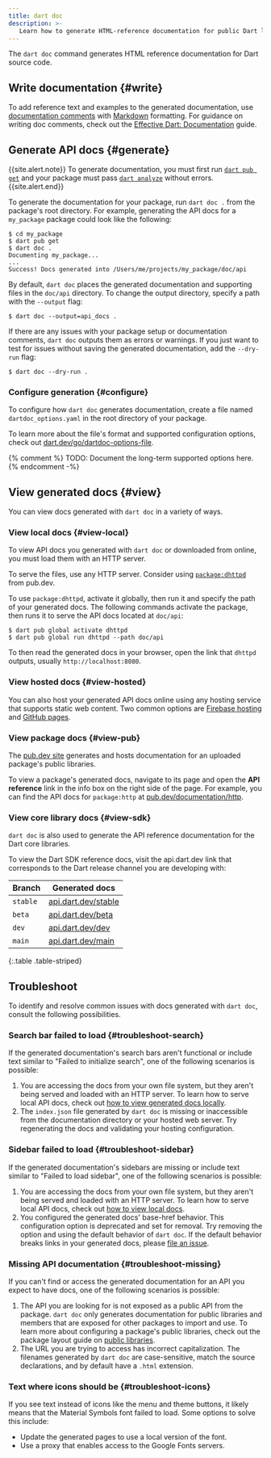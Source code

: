 ```yaml
---
title: dart doc
description: >-
   Learn how to generate HTML-reference documentation for public Dart libraries.
---
```


The `dart doc` command generates HTML reference documentation
for Dart source code.

## Write documentation {#write}

To add reference text and examples to the generated documentation,
use [documentation comments][] with [Markdown][] formatting.
For guidance on writing doc comments,
check out the [Effective Dart: Documentation][] guide.

[documentation comments]: /language/comments#documentation-comments
[Markdown]: {{site.pub-pkg}}/markdown
[Effective Dart: Documentation]: /effective-dart/documentation

## Generate API docs {#generate}

{{site.alert.note}}
  To generate documentation,
  you must first run [`dart pub get`](/tools/pub/cmd/pub-get)
  and your package must pass [`dart analyze`](/tools/dart-analyze)
  without errors.
{{site.alert.end}}

To generate the documentation for your package,
run `dart doc .` from the package's root directory.
For example, generating the API docs for a `my_package` package
could look like the following:

```terminal
$ cd my_package
$ dart pub get
$ dart doc .
Documenting my_package...
...
Success! Docs generated into /Users/me/projects/my_package/doc/api
```

By default, `dart doc` places the generated documentation
and supporting files in the `doc/api` directory.
To change the output directory, specify
a path with the `--output` flag:

```terminal
$ dart doc --output=api_docs .
```

If there are any issues with your package setup or documentation comments,
`dart doc` outputs them as errors or warnings.
If you just want to test for issues without saving the generated documentation,
add the `--dry-run` flag:

```terminal
$ dart doc --dry-run .
```

### Configure generation {#configure}

To configure how `dart doc` generates documentation, create a
file named `dartdoc_options.yaml` in the root directory of your package.

To learn more about the file's format and supported configuration options,
check out [dart.dev/go/dartdoc-options-file][dartdoc-options].

{% comment %}
TODO: Document the long-term supported options here.
{% endcomment -%}

[dartdoc-options]: https://dart.dev/go/dartdoc-options-file

## View generated docs {#view}

You can view docs generated with `dart doc` in a variety of ways.

### View local docs {#view-local}

To view API docs you generated with `dart doc` or downloaded from online,
you must load them with an HTTP server.

To serve the files, use any HTTP server.
Consider using [`package:dhttpd`][] from pub.dev.

To use `package:dhttpd`, activate it globally, then run it
and specify the path of your generated docs.
The following commands activate the package,
then runs it to serve the API docs located at `doc/api`:

```terminal
$ dart pub global activate dhttpd
$ dart pub global run dhttpd --path doc/api
```

To then read the generated docs in your browser,
open the link that `dhttpd` outputs, usually `http://localhost:8080`.

[`package:dhttpd`]: https://pub.dev/packages/dhttpd

### View hosted docs {#view-hosted}

You can also host your generated API docs online
using any hosting service that supports static web content.
Two common options are [Firebase hosting][] and [GitHub pages][].

[Firebase hosting]: https://firebase.google.com/docs/hosting
[GitHub pages]: https://pages.github.com/

### View package docs {#view-pub}

The [pub.dev site]({{site.pub}}) generates and hosts
documentation for an uploaded package's public libraries.

To view a package's generated docs,
navigate to its page and open the **API reference** link
in the info box on the right side of the page.
For example, you can find the API docs for `package:http`
at [pub.dev/documentation/http]({{site.pub-api}}/http).

### View core library docs {#view-sdk}

`dart doc` is also used to generate the API reference documentation for
the Dart core libraries.

To view the Dart SDK reference docs, visit the api.dart.dev link
that corresponds to the Dart release channel you are developing with:

| Branch   | Generated docs                              |
|----------|---------------------------------------------|
| `stable` | [api.dart.dev/stable]({{site.dart-api}})    |
| `beta`   | [api.dart.dev/beta]({{site.dart-api}}/beta) |
| `dev`    | [api.dart.dev/dev]({{site.dart-api}}/dev)   |
| `main`   | [api.dart.dev/main]({{site.dart-api}}/main) |

{:.table .table-striped}

## Troubleshoot

To identify and resolve common issues with docs generated with `dart doc`,
consult the following possibilities.

### Search bar failed to load {#troubleshoot-search}

If the generated documentation's search bars aren't functional or
include text similar to "Failed to initialize search",
one of the following scenarios is possible:

1. You are accessing the docs from your own file system,
   but they aren't being served and loaded with an HTTP server.
   To learn how to serve local API docs,
   check out [how to view generated docs locally](#view-local).
2. The `index.json` file generated by `dart doc` is missing or inaccessible
   from the documentation directory or your hosted web server.
   Try regenerating the docs and validating your hosting configuration.

### Sidebar failed to load {#troubleshoot-sidebar}

If the generated documentation's sidebars are missing or
include text similar to "Failed to load sidebar",
one of the following scenarios is possible:

1. You are accessing the docs from your own file system,
   but they aren't being served and loaded with an HTTP server.
   To learn how to serve local API docs,
   check out [how to view local docs](#view-local).
2. You configured the generated docs' base-href behavior.
   This configuration option is deprecated and set for removal.
   Try removing the option and using the default behavior of `dart doc`.
   If the default behavior breaks links in your generated docs,
   please [file an issue][].

[file an issue]: https://github.com/dart-lang/dartdoc/issues

### Missing API documentation {#troubleshoot-missing}

If you can't find or access the generated documentation
for an API you expect to have docs,
one of the following scenarios is possible:

1. The API you are looking for is not exposed as a public API from the package.
   `dart doc` only generates documentation for public libraries and members
   that are exposed for other packages to import and use.
   To learn more about configuring a package's public libraries,
   check out the package layout guide on [public libraries][].
2. The URL you are trying to access has incorrect capitalization.
   The filenames generated by `dart doc` are case-sensitive,
   match the source declarations, and by default have a `.html` extension.

[public libraries]: /tools/pub/package-layout#public-libraries

### Text where icons should be {#troubleshoot-icons}

If you see text instead of icons like the menu and theme buttons,
it likely means that the Material Symbols font failed to load.
Some options to solve this include:

- Update the generated pages to use a local version of the font.
- Use a proxy that enables access to the Google Fonts servers.
